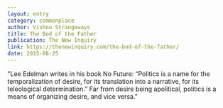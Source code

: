 ```yaml
---
layout: entry
category: commonplace
author: Vishnu Strangeways
title: The Bod of the Father
publication: The New Inquiry
link: https://thenewinquiry.com/the-bod-of-the-father/
date: 2015-08-25
---
```


"Lee Edelman writes in his book No Future: “Politics is a name for the temporalization of desire, for its translation into a narrative, for its teleological determination.” Far from desire being apolitical, politics is a means of organizing desire, and vice versa."
 
 

